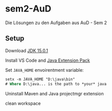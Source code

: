 # sem2-AuD

Die Lösungen zu den Aufgaben aus AuD - Sem 2

## Setup

Download [JDK 15.0.1](https://download.oracle.com/otn/java/jdk/15.0.1%2B9/51f4f36ad4ef43e39d0dfdbaf6549e32/jdk-15.0.1_windows-x64_bin.exe)

Install VS Code and [Java Extension Pack](https://marketplace.visualstudio.com/items?itemName=vscjava.vscode-java-pack)

Set `JAVA_HOME` envoirentment variable:
```ps
setx -m JAVA_HOME "D:\java\bin"
# Where D:\java... is the path to *your* java
```

Uninstall Maven and Java projectmgr extension

clean workspace
